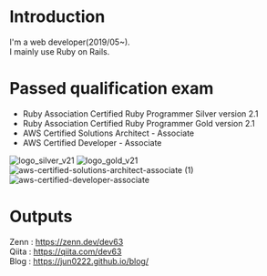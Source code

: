 # Introduction
I'm a web developer(2019/05~).  
I mainly use Ruby on Rails.

# Passed qualification exam
- Ruby Association Certified Ruby Programmer Silver version 2.1
- Ruby Association Certified Ruby Programmer Gold version 2.1
- AWS Certified Solutions Architect - Associate  
- AWS Certified Developer - Associate  

![logo_silver_v21](https://user-images.githubusercontent.com/47178202/147683245-bb9bf9f2-c250-4fe4-8ac6-e05a7a53273a.png)
![logo_gold_v21](https://user-images.githubusercontent.com/47178202/147683235-f4dcc2ad-11fc-4009-97ca-4e3adfa32fd0.png)
![aws-certified-solutions-architect-associate (1)](https://user-images.githubusercontent.com/47178202/147683254-919f81d1-98bb-4add-9c62-41ce1148d0f4.png)
![aws-certified-developer-associate](https://user-images.githubusercontent.com/47178202/150670762-88f6df37-e47b-48da-8949-65e4469e988e.png)


# Outputs
Zenn : https://zenn.dev/dev63  
Qiita : https://qiita.com/dev63  
Blog : https://jun0222.github.io/blog/  
